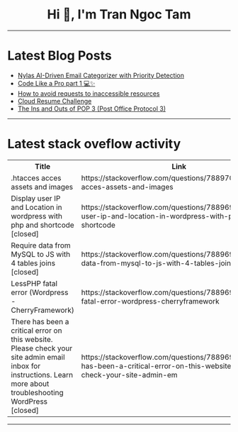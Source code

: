 <h1 align="center">Hi 👋, I'm Tran Ngoc Tam</h1>

---

# Latest Blog Posts 
<!-- BLOG-POST-LIST:START -->
- [Nylas AI-Driven Email Categorizer with Priority Detection](https://dev.to/chintanonweb/nylas-ai-driven-email-categorizer-with-priority-detection-55k5)
- [Code Like a Pro part 1 💻✨](https://dev.to/devella/code-like-a-pro-part-1-2l46)
- [How to avoid requests to inaccessible resources](https://dev.to/clarafonseca/how-to-avoid-requests-to-inaccessible-resources-49km)
- [Cloud Resume Challenge](https://dev.to/bleedcopper/cloud-resume-challenge-36h7)
- [The Ins and Outs of POP 3 &lpar;Post Office Protocol 3&rpar;](https://dev.to/idjuric660/the-ins-and-outs-of-pop-3-post-office-protocol-3-3mng)
<!-- BLOG-POST-LIST:END -->

---

# Latest stack oveflow activity
<table>
  <tr><th>Title</th><th>Link</th></tr>
  <!-- STACKOVERFLOW:START --><tr><td>.htacces acces assets and images</td><td>https://stackoverflow.com/questions/78897084/htacces-acces-assets-and-images</td></tr><tr><td>Display user IP and Location in wordpress with php and shortcode [closed]</td><td>https://stackoverflow.com/questions/78896947/display-user-ip-and-location-in-wordpress-with-php-and-shortcode</td></tr><tr><td>Require data from MySQL to JS with 4 tables joins [closed]</td><td>https://stackoverflow.com/questions/78896941/require-data-from-mysql-to-js-with-4-tables-joins</td></tr><tr><td>LessPHP fatal error &lpar;Wordpress - CherryFramework&rpar;</td><td>https://stackoverflow.com/questions/78896921/lessphp-fatal-error-wordpress-cherryframework</td></tr><tr><td>There has been a critical error on this website. Please check your site admin email inbox for instructions. Learn more about troubleshooting WordPress [closed]</td><td>https://stackoverflow.com/questions/78896900/there-has-been-a-critical-error-on-this-website-please-check-your-site-admin-em</td></tr><!-- STACKOVERFLOW:END -->
</table>

---


